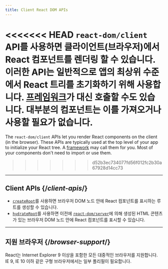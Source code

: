```yaml
---
title: Client React DOM APIs
---
```


<Intro>

<<<<<<< HEAD
`react-dom/client` API를 사용하면 클라이언트(브라우저)에서 React 컴포넌트를 렌더링 할 수 있습니다. 이러한 API는 일반적으로 앱의 최상위 수준에서 React 트리를 초기화하기 위해 사용합니다. [프레임워크](/learn/start-a-new-react-project#production-grade-react-frameworks)가 대신 호출할 수도 있습니다. 대부분의 컴포넌트는 이를 가져오거나 사용할 필요가 없습니다.
=======
The `react-dom/client` APIs let you render React components on the client (in the browser). These APIs are typically used at the top level of your app to initialize your React tree. A [framework](/learn/creating-a-react-app#full-stack-frameworks) may call them for you. Most of your components don't need to import or use them.

>>>>>>> d52b3ec734077fd56f012fc2b30a67928d14cc73
</Intro>

---

## Client APIs {/*client-apis*/}

* [`createRoot`](/reference/react-dom/client/createRoot)를 사용하면 브라우저 DOM 노드 안에 React 컴포넌트를 표시하는 루트를 생성할 수 있습니다.
* [`hydrateRoot`](/reference/react-dom/client/hydrateRoot)를 사용하면 이전에 [`react-dom/server`](/reference/react-dom/server)에 의해 생성된 HTML 콘텐츠가 있는 브라우저 DOM 노드 안에 React 컴포넌트를 표시할 수 있습니다.
---

## 지원 브라우저 {/*browser-support*/}

React는 Internet Explorer 9 이상을 포함한 모든 대중적인 브라우저를 지원합니다. IE 9, IE 10 이하 같은 구형 브라우저에서는 일부 폴리필이 필요합니다.
